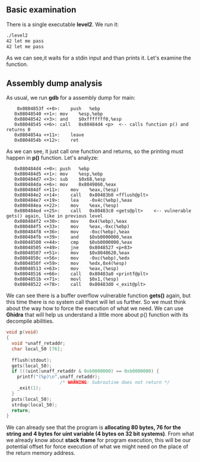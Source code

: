 ## Basic examination
There is a single executable **level2**. We run it:
~~~bash
./level2
42 let me pass
42 let me pass
~~~
As we can see,it waits for a stdin input and than prints it. Let's examine the function.

## Assembly dump analysis
As usual, we run **gdb** for a assembly dump for main:
~~~assembly
    0x0804853f <+0>:	push   %ebp
   0x08048540 <+1>:	mov    %esp,%ebp
   0x08048542 <+3>:	and    $0xfffffff0,%esp
   0x08048545 <+6>:	call   0x80484d4 <p>  <-- calls function p() and returns 0
   0x0804854a <+11>:	leave
   0x0804854b <+12>:	ret
~~~
As we can see, it just call one function and returns, so the printing must happen in **p()** function. Let's analyze:
~~~assembly
   0x080484d4 <+0>:	push   %ebp
   0x080484d5 <+1>:	mov    %esp,%ebp
   0x080484d7 <+3>:	sub    $0x68,%esp
   0x080484da <+6>:	mov    0x8049860,%eax
   0x080484df <+11>:	mov    %eax,(%esp)
   0x080484e2 <+14>:	call   0x80483b0 <fflush@plt>
   0x080484e7 <+19>:	lea    -0x4c(%ebp),%eax
   0x080484ea <+22>:	mov    %eax,(%esp)
   0x080484ed <+25>:	call   0x80483c0 <gets@plt>    <-- vulnerable gets() again, like in previous level
   0x080484f2 <+30>:	mov    0x4(%ebp),%eax
   0x080484f5 <+33>:	mov    %eax,-0xc(%ebp)
   0x080484f8 <+36>:	mov    -0xc(%ebp),%eax
   0x080484fb <+39>:	and    $0xb0000000,%eax
   0x08048500 <+44>:	cmp    $0xb0000000,%eax
   0x08048505 <+49>:	jne    0x8048527 <p+83>
   0x08048507 <+51>:	mov    $0x8048620,%eax
   0x0804850c <+56>:	mov    -0xc(%ebp),%edx
   0x0804850f <+59>:	mov    %edx,0x4(%esp)
   0x08048513 <+63>:	mov    %eax,(%esp)
   0x08048516 <+66>:	call   0x80483a0 <printf@plt>
   0x0804851b <+71>:	movl   $0x1,(%esp)
   0x08048522 <+78>:	call   0x80483d0 <_exit@plt>
~~~
We can see there is a buffer overflow vulnerable function **gets()** again, but this time there is no system call thant will let us further. So we must think about the way how to force the execution of what we need. We can use **Ghidra** that will help us understand a little more about p() function with its decompile abilities.
~~~C
void p(void)
{
  void *unaff_retaddr;
  char local_50 [76];
  
  fflush(stdout);
  gets(local_50);
  if (((uint)unaff_retaddr & 0xb0000000) == 0xb0000000) {
    printf("(%p)\n",unaff_retaddr);
                    /* WARNING: Subroutine does not return */
    _exit(1);
  }
  puts(local_50);
  strdup(local_50);
  return;
}
~~~
We can already see that the program is **allocating 80 bytes, 76 for the string and 4 bytes for uint variable (4 bytes on 32 bit systems)**. From what we already know about **stack frame** for program execution, this will be our potential offset for force execution of what we might need on the place of the return memory address.


